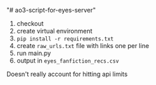 "# ao3-script-for-eyes-server" 

1. checkout
1. create virtual environment
1. `pip install -r requirements.txt`
1. create `raw_urls.txt` file with links one per line
1. run main.py
1. output in `eyes_fanfiction_recs.csv`

Doesn't really account for hitting api limits